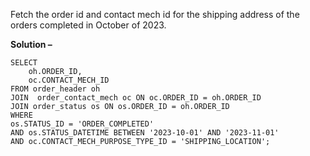 Fetch the order id and contact mech id for the shipping address of the orders completed in October of 2023.

**Solution –**
```
SELECT 
    oh.ORDER_ID,
    oc.CONTACT_MECH_ID
FROM order_header oh 
JOIN  order_contact_mech oc ON oc.ORDER_ID = oh.ORDER_ID
JOIN order_status os ON os.ORDER_ID = oh.ORDER_ID
WHERE
os.STATUS_ID = 'ORDER_COMPLETED'
AND os.STATUS_DATETIME BETWEEN '2023-10-01' AND '2023-11-01'
AND oc.CONTACT_MECH_PURPOSE_TYPE_ID = 'SHIPPING_LOCATION';
```
